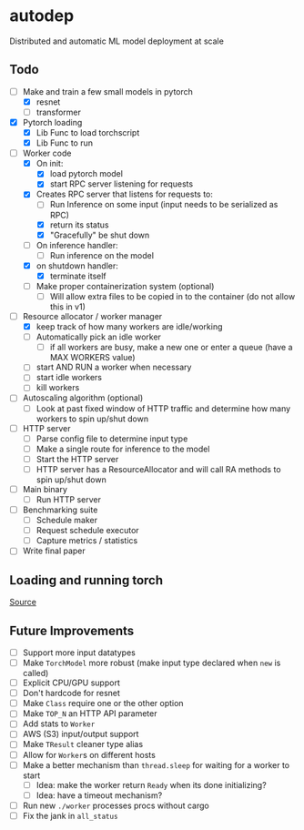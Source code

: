# autodep
Distributed and automatic ML model deployment at scale

## Todo
- [ ] Make and train a few small models in pytorch
    - [x] resnet
    - [ ] transformer
- [x] Pytorch loading
    - [x] Lib Func to load torchscript
    - [x] Lib Func to run
- [ ] Worker code
    - [x] On init:
        - [x] load pytorch model
        - [x] start RPC server listening for requests
    - [x] Creates RPC server that listens for requests to:
        - [ ] Run Inference on some input (input needs to be serialized as RPC)
        - [x] return its status
        - [x] "Gracefully" be shut down
    - [ ] On inference handler:
        - [ ] Run inference on the model
    - [x] on shutdown handler:
        - [x] terminate itself
    - [ ] Make proper containerization system (optional)
        - [ ] Will allow extra files to be copied in to the container (do not allow this in v1)
- [ ] Resource allocator / worker manager
    - [x] keep track of how many workers are idle/working
    - [ ] Automatically pick an idle worker
        - [ ] if all workers are busy, make a new one or enter a queue (have a MAX WORKERS value)
    - [ ] start AND RUN a worker when necessary
    - [ ] start idle workers
    - [ ] kill workers
- [ ] Autoscaling algorithm (optional)
    - [ ] Look at past fixed window of HTTP traffic and determine how many workers to spin up/shut down
- [ ] HTTP server
    - [ ] Parse config file to determine input type
    - [ ] Make a single route for inference to the model
    - [ ] Start the HTTP server
    - [ ] HTTP server has a ResourceAllocator and will call RA methods to spin up/shut down
- [ ] Main binary
    - [ ] Run HTTP server
- [ ] Benchmarking suite
    - [ ] Schedule maker
    - [ ] Request schedule executor
    - [ ] Capture metrics / statistics
- [ ] Write final paper

## Loading and running torch
[Source](https://github.com/LaurentMazare/tch-rs/blob/main/examples/jit/README.md)

## Future Improvements
- [ ] Support more input datatypes
- [ ] Make `TorchModel` more robust (make input type declared when `new` is called)
- [ ] Explicit CPU/GPU support
- [ ] Don't hardcode for resnet
- [ ] Make `Class` require one or the other option
- [ ] Make `TOP_N` an HTTP API parameter
- [ ] Add stats to `Worker`
- [ ] AWS (S3) input/output support
- [ ] Make `TResult` cleaner type alias
- [ ] Allow for `Worker`s on different hosts
- [ ] Make a better mechanism than `thread.sleep` for waiting for a worker to start
    - [ ] Idea: make the worker return `Ready` when its done initializing?
    - [ ] Idea: have a timeout mechanism?
- [ ] Run new `./worker` processes procs without cargo
- [ ] Fix the jank in `all_status`
